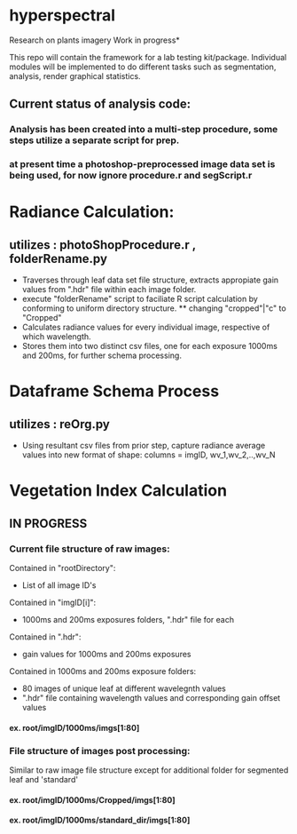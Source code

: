 # hyperspectral
Research on plants imagery
Work in progress*

This repo will contain the framework for a lab testing kit/package.
Individual modules will be implemented to do different tasks such as segmentation, analysis, render graphical statistics.
## Current status of analysis code:
### Analysis has been created into a multi-step procedure, some steps utilize a separate script for prep. 
### at present time a photoshop-preprocessed image data set is being used, for now ignore procedure.r and segScript.r
# Radiance Calculation: 
## utilizes : photoShopProcedure.r , folderRename.py
* Traverses through leaf data set file structure, extracts appropiate gain values from ".hdr" file within each image folder.
* execute "folderRename" script to faciliate R script calculation by conforming to uniform directory structure.
** changing "cropped"|"c" to "Cropped"
* Calculates radiance values for every individual image, respective of which wavelength.
* Stores them into two distinct csv files, one for each exposure 1000ms and 200ms, for further schema processing. 
# Dataframe Schema Process
## utilizes : reOrg.py
* Using resultant csv files from prior step, capture radiance average values into new format of shape:
 columns = imgID, wv_1,wv_2,..,wv_N
# Vegetation Index Calculation
## IN PROGRESS


### Current file structure of raw images:
Contained in "rootDirectory":
 *  List of all image ID's

Contained in "imgID[i]":
 * 1000ms and 200ms exposures folders, ".hdr" file for each

Contained in ".hdr":
 * gain values for 1000ms and 200ms exposures 

Contained in 1000ms and 200ms exposure folders:
 * 80 images of unique leaf at different wavelegnth values
 * ".hdr" file containing wavelength values and corresponding gain offset values
#### ex. root/imgID/1000ms/imgs[1:80]
 ### File structure of images post processing:
Similar to raw image file structure except for additional folder for segmented leaf and 'standard'
#### ex. root/imgID/1000ms/Cropped/imgs[1:80]
#### ex. root/imgID/1000ms/standard_dir/imgs[1:80]

